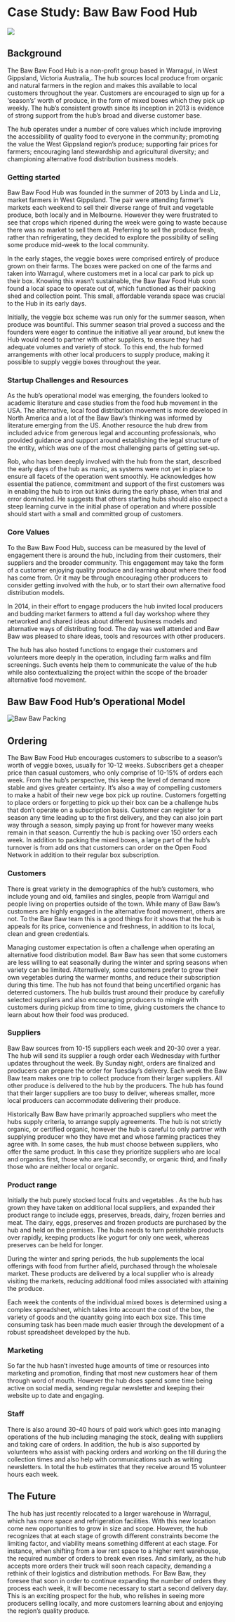 # Case Study: Baw Baw Food Hub

![](/assets/29-BawBaw-1-Bawww_old.jpg)

## Background

The Baw Baw Food Hub is a non-profit group based in Warragul, in West Gippsland, Victoria Australia,. The hub sources local produce from organic and natural farmers in the region and makes this available to local customers throughout the year. Customers are encouraged to sign up for a ‘season’s’ worth of produce, in the form of mixed boxes which they pick up weekly. The hub’s consistent growth since its inception in 2013 is evidence of strong support from the hub’s broad and diverse customer base.

The hub operates under a number of core values which include improving the accessibility of quality food to everyone in the community; promoting the value the West Gippsland region’s produce;  supporting fair prices for farmers; encouraging land stewardship and agricultural diversity; and championing alternative food distribution business models.

### Getting started

Baw Baw Food Hub was founded in the summer of 2013 by Linda and Liz, market farmers in West Gippsland. The pair were attending farmer’s markets each weekend to sell their diverse range of fruit and vegetable produce, both locally and in Melbourne. However they were frustrated to see that crops which ripened during the week were going to waste because there was no market to sell them at. Preferring to sell the produce fresh,  rather than refrigerating, they decided to explore the possibility of selling some produce mid-week to the local community.

In the early stages, the veggie boxes were comprised entirely of produce grown on their farms. The boxes were packed on one of the farms and taken into Warragul, where customers met in a local car park to pick up their box. Knowing this wasn’t sustainable, the Baw Baw Food Hub soon found a local space to operate out of, which functioned as their packing shed and collection point. This small, affordable veranda space was crucial to the Hub in its early days.

Initially, the veggie box scheme was run only for the summer season, when produce was bountiful. This summer season trial proved a success and the founders were eager to continue the initiative all year around, but knew the Hub would need to partner with other suppliers, to ensure they had adequate volumes and variety of stock. To this end, the hub formed arrangements with other local producers to supply produce, making it possible to supply veggie boxes throughout the year.

### Startup Challenges and Resources

As the hub’s operational model was emerging, the founders looked to academic literature and case studies from the food hub movement in the USA. The alternative, local food distribution movement is more developed in North America and a lot of the Baw Baw’s thinking was informed by literature emerging from the US. Another resource the hub drew from included advice from generous legal and accounting professionals, who provided guidance and support around establishing the legal structure of the entity, which was one of the most challenging parts of getting set-up.

Rob, who has been deeply involved with the hub from the start, described the early days of the hub as manic, as systems were not yet in place to ensure all facets of the operation went smoothly. He acknowledges how essential the patience, commitment and support of the first customers was in enabling the hub to iron out kinks during the early phase, when trial and error dominated. He suggests that others starting hubs should also expect a steep learning curve in the initial phase of operation and where possible should start with a small and committed group of customers.

### Core Values

To the Baw Baw Food Hub, success can be measured by the level of engagement there is around the hub, including from their customers, their suppliers and the broader community. This engagement may take the form of a customer enjoying quality produce and learning about where their food has come from. Or it may be through encouraging other producers to consider getting involved with the hub, or to start their own alternative food distribution models.

In 2014, in their effort to engage producers  the hub invited local producers and budding market farmers to attend a full day workshop where they networked and shared ideas about different business models and alternative ways of distributing food.  The day was well attended and Baw Baw was pleased to share ideas, tools and resources with other producers.

The hub has also hosted functions to engage their customers and volunteers more deeply in the operation, including farm walks and film screenings. Such events help them to communicate the value of the hub while also contextualizing the project within the scope of the broader alternative food movement.

## Baw Baw Food Hub’s Operational Model

![](https://openfoodnetwork.org/wp-content/uploads/2016/01/Baw-Baw-33.png "Baw Baw Packing")

## Ordering

The Baw Baw Food Hub encourages customers to subscribe to a season’s worth of veggie boxes, usually for 10-12 weeks. Subscribers get a cheaper price than casual customers, who only comprise of 10-15% of orders each week. From the hub’s perspective, this keep the level of demand more stable and gives greater certainty. It’s also a way of compelling customers to make a habit of their new vege box pick up routine. Customers forgetting to place orders or forgetting to pick up their box can be a challenge hubs that don’t operate on a subscription basis. Customer can register for a season any time leading up to the first delivery, and they can also join part way through a season, simply paying up front for however many weeks remain in that season. Currently the hub is packing over 150 orders each week. In addition to packing the mixed boxes, a large part of the hub’s turnover is from add ons that customers can order on the Open Food Network in addition to their regular box subscription.

### Customers

There is great variety in the demographics of the hub’s customers, who include young and old, families and singles, people from Warrigul and people living on properties outside of the town. While many of Baw Baw’s customers are highly engaged in the alternative food movement, others are not. To the Baw Baw team this is a good things for it shows that the hub is appeals for its price, convenience and  freshness, in addition to its local, clean and green credentials.

Managing customer expectation is often a challenge when operating an alternative food distribution model. Baw Baw has seen that some customers are less willing to eat seasonally during the winter and spring seasons when variety can be limited. Alternatively, some customers prefer to grow their own vegetables during the warmer months, and reduce their subscription during this time. The hub has not found that being uncertified organic has deterred customers. The hub builds trust around their produce by carefully selected suppliers and also encouraging producers to mingle with customers during pickup from time to time, giving customers the chance to learn about how their food was produced.

### Suppliers

Baw Baw sources from 10-15 suppliers each week and 20-30 over a year.  The hub will send its supplier a rough order each Wednesday with further updates throughout the week. By Sunday night, orders are finalized and producers can prepare the order for Tuesday’s delivery. Each week the Baw Baw team makes one trip to collect produce from their larger suppliers. All other produce is delivered to the hub by the producers. The hub has found that their larger suppliers are too busy to deliver, whereas smaller, more local producers can accommodate delivering their produce.

Historically Baw Baw have primarily approached suppliers who meet the hubs supply criteria, to arrange supply agreements. The hub is not strictly organic, or certified organic, however the hub is careful to only partner with supplying producer who they have met and whose farming practices they agree with. In some cases, the hub must choose between suppliers, who offer the same product. In this case they prioritize suppliers who are local and organics first, those who are local secondly, or organic third, and finally those who are neither local or organic.

### Product range

Initially the hub purely stocked local fruits and vegetables . As the hub has grown they have taken on additional local suppliers, and expanded their product range to include eggs, preserves, breads, dairy, frozen berries and meat. The dairy, eggs, preserves and frozen products are purchased by the hub and held on the premises. The hubs needs to turn perishable products over rapidly, keeping products like yogurt for only one week, whereas preserves can be held for longer.

During the winter and spring periods, the hub supplements the local offerings with food from further afield, purchased through the wholesale market. These products are delivered by a local supplier who is already visiting the markets, reducing additional food miles associated with attaining the produce.

Each week the contents of the individual mixed boxes is determined using a complex spreadsheet, which takes into account the cost of the box, the variety of goods and the quantity going into each box size. This time consuming task has been made much easier through the development of a robust spreadsheet developed by the hub.

### Marketing

So far the hub hasn’t invested huge amounts of time or resources into marketing and promotion, finding that most new customers hear of them through word of mouth. However the hub does spend some time being active on social media, sending regular newsletter and keeping their website up to date and engaging.

### Staff

There is also around 30-40 hours of paid work which goes into managing operations of the hub including managing the stock, dealing with suppliers and taking care of orders. In addition, the hub is also supported by volunteers who assist with packing orders and working on the till during the collection times and also help with communications such as writing newsletters. In total the hub estimates that they receive around 15 volunteer hours each week.

## The Future

The hub has just recently relocated to a larger warehouse in Warragul, which has more space and refrigeration facilities. With this new location come new opportunities to grow in size and scope. However, the hub recognizes that at each stage of growth different constraints become the limiting factor, and viability means something different at each stage. For instance, when shifting from a low rent space to a higher rent warehouse, the required number of orders to break even rises. And similarly, as the hub accepts more orders their truck will soon reach capacity, demanding a rethink of their logistics and distribution methods. For Baw Baw, they foresee that soon in order to continue expanding the number of orders they process each week, it will become necessary to start a second delivery day. This is an exciting prospect for the hub, who relishes in seeing more producers selling locally, and more customers learning about and enjoying the region’s quality produce.

